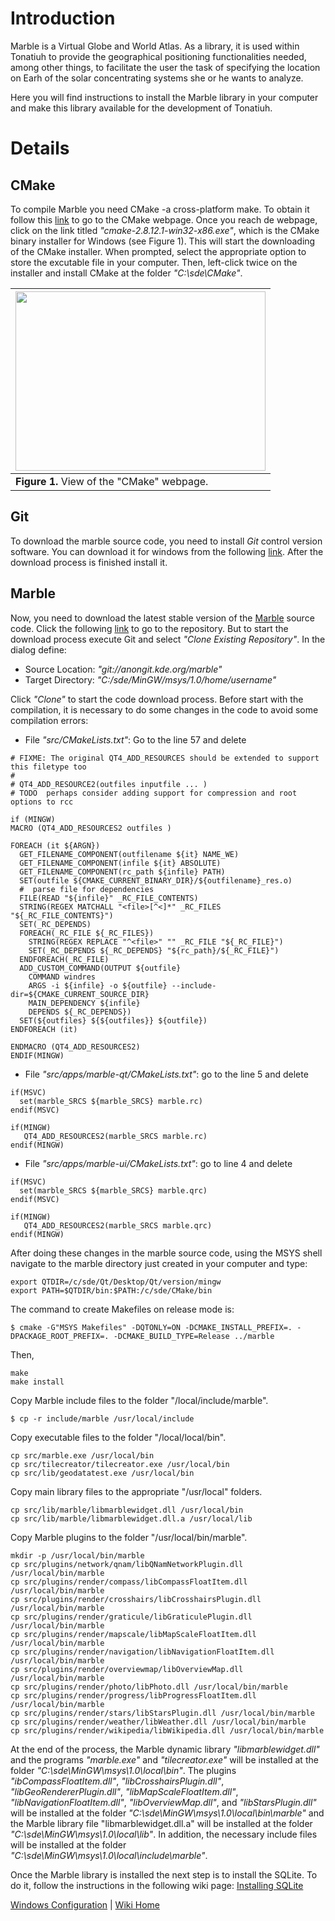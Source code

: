 # Introduction #

Marble is a Virtual Globe and World Atlas. As a library, it is used within Tonatiuh to provide the geographical positioning functionalities needed, among other things, to facilitate the user the task of specifying the location on Earh of the solar concentrating systems she or he wants to analyze.

Here you will find instructions to install the Marble library in your computer and make this library available for the development of Tonatiuh.

# Details #

## CMake ##
To compile Marble you need CMake -a cross-platform make. To obtain it follow this [link](http://www.cmake.org/cmake/resources/software.html) to go to the CMake webpage. Once you reach de webpage, click on the link titled _"cmake-2.8.12.1-win32-x86.exe"_, which is the CMake binary installer for Windows (see Figure 1). This will start the downloading of the CMake installer. When prompted, select the appropriate option to store the excutable file in your computer. Then, left-click twice on the installer and install CMake at the folder _"C:\sde\CMake"_.

|<a href='https://picasaweb.google.com/lh/photo/iTHC8hGDk8Nj-ypClgbkFNMTjNZETYmyPJy0liipFm0?feat=embedwebsite'><img src='https://lh5.googleusercontent.com/-eSKy-5rJv-w/UqAll_6x0WI/AAAAAAAAAUs/eeLavPXob04/s400/CMakeDownload.png' height='287' width='400' /></a>|
|:-----------------------------------------------------------------------------------------------------------------------------------------------------------------------------------------------------------------------------------------------------------------|
| **Figure 1.** View of the "CMake" webpage.|


## Git ##

To download the marble source code, you need to install _Git_ control version software. You can download it for windows from the following [link](http://git-scm.com/downloads). After the download process is finished install it.

## Marble ##
Now, you need to download the latest stable version of the [Marble](http://marble.kde.org/install.php) source code. Click the following
[link](https://projects.kde.org/projects/kde/kdeedu/marble/repository) to go to the repository. But to start the download process execute Git and select _"Clone Existing Repository"_. In the dialog define:
  * Source Location: _"git://anongit.kde.org/marble"_
  * Target Directory: _"C:/sde/MinGW/msys/1.0/home/username"_

Click _"Clone"_ to start the code download process. Before start with the compilation, it is necessary to do some changes in the code to avoid some compilation errors:
  * File _"src/CMakeLists.txt"_: Go to the line 57 and delete
```
# FIXME: The original QT4_ADD_RESOURCES should be extended to support this filetype too
#
# QT4_ADD_RESOURCE2(outfiles inputfile ... )
# TODO  perhaps consider adding support for compression and root options to rcc

if (MINGW)
MACRO (QT4_ADD_RESOURCES2 outfiles )

FOREACH (it ${ARGN})
  GET_FILENAME_COMPONENT(outfilename ${it} NAME_WE)
  GET_FILENAME_COMPONENT(infile ${it} ABSOLUTE)
  GET_FILENAME_COMPONENT(rc_path ${infile} PATH)
  SET(outfile ${CMAKE_CURRENT_BINARY_DIR}/${outfilename}_res.o)
  #  parse file for dependencies
  FILE(READ "${infile}" _RC_FILE_CONTENTS)
  STRING(REGEX MATCHALL "<file>[^<]*" _RC_FILES "${_RC_FILE_CONTENTS}")
  SET(_RC_DEPENDS)
  FOREACH(_RC_FILE ${_RC_FILES})
    STRING(REGEX REPLACE "^<file>" "" _RC_FILE "${_RC_FILE}")
    SET(_RC_DEPENDS ${_RC_DEPENDS} "${rc_path}/${_RC_FILE}")
  ENDFOREACH(_RC_FILE)
  ADD_CUSTOM_COMMAND(OUTPUT ${outfile}
    COMMAND windres
    ARGS -i ${infile} -o ${outfile} --include-dir=${CMAKE_CURRENT_SOURCE_DIR}
    MAIN_DEPENDENCY ${infile}
    DEPENDS ${_RC_DEPENDS})
  SET(${outfiles} ${${outfiles}} ${outfile})
ENDFOREACH (it)

ENDMACRO (QT4_ADD_RESOURCES2)
ENDIF(MINGW)
```
  * File _"src/apps/marble-qt/CMakeLists.txt"_: go to the line 5 and delete
```
if(MSVC)
  set(marble_SRCS ${marble_SRCS} marble.rc)
endif(MSVC)

if(MINGW)
   QT4_ADD_RESOURCES2(marble_SRCS marble.rc)
endif(MINGW)
```
  * File _"src/apps/marble-ui/CMakeLists.txt"_: go to line 4 and delete
```
if(MSVC)
  set(marble_SRCS ${marble_SRCS} marble.qrc)
endif(MSVC)

if(MINGW)
   QT4_ADD_RESOURCES2(marble_SRCS marble.qrc)
endif(MINGW)
```


After doing these changes in the marble source code, using the MSYS shell navigate to the marble directory just created in your computer and type:
```
export QTDIR=/c/sde/Qt/Desktop/Qt/version/mingw
export PATH=$QTDIR/bin:$PATH:/c/sde/CMake/bin
```

The command to create Makefiles on release mode is:
```
$ cmake -G"MSYS Makefiles" -DQTONLY=ON -DCMAKE_INSTALL_PREFIX=. -DPACKAGE_ROOT_PREFIX=. -DCMAKE_BUILD_TYPE=Release ../marble
```

Then,
```
make
make install
```

Copy Marble include files to the folder "/local/include/marble".
```
$ cp -r include/marble /usr/local/include
```
Copy executable files to the folder "/local/local/bin".
```
cp src/marble.exe /usr/local/bin
cp src/tilecreator/tilecreator.exe /usr/local/bin
cp src/lib/geodatatest.exe /usr/local/bin
```
Copy main library files to the appropriate "/usr/local" folders.
```
cp src/lib/marble/libmarblewidget.dll /usr/local/bin
cp src/lib/marble/libmarblewidget.dll.a /usr/local/lib
```
Copy Marble plugins to the folder "/usr/local/bin/marble".
```
mkdir -p /usr/local/bin/marble
cp src/plugins/network/qnam/libQNamNetworkPlugin.dll /usr/local/bin/marble
cp src/plugins/render/compass/libCompassFloatItem.dll /usr/local/bin/marble 
cp src/plugins/render/crosshairs/libCrosshairsPlugin.dll /usr/local/bin/marble
cp src/plugins/render/graticule/libGraticulePlugin.dll /usr/local/bin/marble
cp src/plugins/render/mapscale/libMapScaleFloatItem.dll /usr/local/bin/marble
cp src/plugins/render/navigation/libNavigationFloatItem.dll /usr/local/bin/marble
cp src/plugins/render/overviewmap/libOverviewMap.dll /usr/local/bin/marble
cp src/plugins/render/photo/libPhoto.dll /usr/local/bin/marble
cp src/plugins/render/progress/libProgressFloatItem.dll /usr/local/bin/marble
cp src/plugins/render/stars/libStarsPlugin.dll /usr/local/bin/marble
cp src/plugins/render/weather/libWeather.dll /usr/local/bin/marble 
cp src/plugins/render/wikipedia/libWikipedia.dll /usr/local/bin/marble
```
At the end of the process, the Marble dynamic library _"libmarblewidget.dll"_ and the programs _"marble.exe"_ and _"tilecreator.exe"_ will be installed at the folder _"C:\sde\MinGW\msys\1.0\local\bin"_. The plugins _"ibCompassFloatItem.dll"_, _"libCrosshairsPlugin.dll"_, _"libGeoRendererPlugin.dll"_, _"libMapScaleFloatItem.dll"_, _"libNavigationFloatItem.dll"_, _"libOverviewMap.dll"_, and _"libStarsPlugin.dll"_ will be installed at the folder _"C:\sde\MinGW\msys\1.0\local\bin\marble"_ and the Marble library file "libmarblewidget.dll.a" will be installed at the folder _"C:\sde\MinGW\msys\1.0\local\lib"_. In addition, the necessary include files will be installed at the folder _"C:\sde\MinGW\msys\1.0\local\include\marble"_.

Once the Marble library is installed the next step is to install the SQLite. To do it, follow the instructions in the following wiki page: [Installing SQLite](InstallingQSLiteForWindows.md)

[Windows Configuration](InstallingForWindows.md) | [Wiki Home](http://code.google.com/p/tonatiuh/w/list)